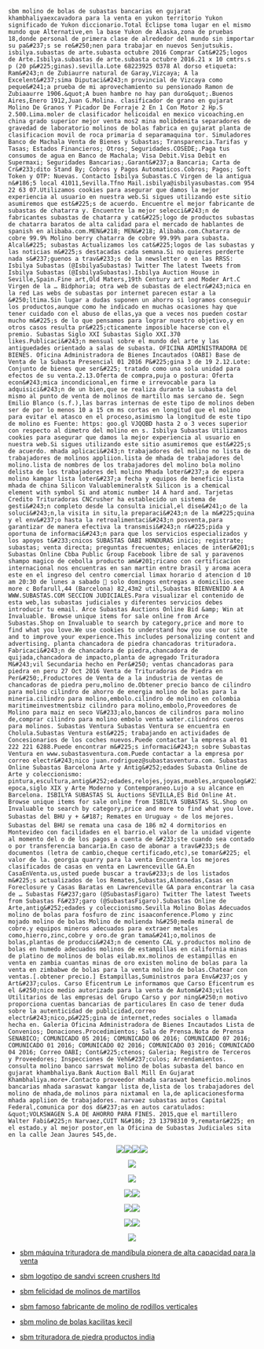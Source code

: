 
```
sbm molino de bolas de subastas bancarias en gujarat khambhaliyaexcavadora para la venta en yukon territorio Yukon significado de Yukon diccionario.Total Eclipse toma lugar en el mismo mundo que Alternative,en la base Yukon de Alaska,zona de pruebas 18,donde personal de primera clase de alrededor del mundo sin importar su pa&#237;s se re&#250;nen para trabajar en nuevos Senjutsukis. isbilya.subastas de arte.subasta octubre 2016 Comprar Cat&#225;logos de Arte.Isbilya.subastas de arte.subasta octubre 2016.21 x 10 cmtrs.s p (20 p&#225;ginas).sevilla.Lote 68223925 0378 Al dorso etiqueta: Ram&#243;n de Zubiaurre natural de Garay,Vizcaya; A la Excelent&#237;sima Diputaci&#243;n provincial de Vizcaya como peque&#241;a prueba de mi aprovechamiento su pensionado Ramon de Zubiaaurre 1906.&quot;A buen hambre no hay pan duro&quot;.Buenos Aires,Enero 1912,Juan G.Molina. clasificador de grano en gujarat Molino De Granos Y Picador De Forraje 2 En 1 Con Motor 2 Hp.S 2.500.Lima.moler de clasificador helicoidal en mexico vicoaching.en china grado superior mejor venta mos2 mina molibdenita separadores de gravedad de laboratorio molinos de bolas fabrica en gujarat planta de clasificacion movil de roca primaria d separamaquina tor. Simuladores Banco de Machala Venta de Bienes y Subastas; Transparencia.Tarifas y Tasas; Estados Financieros; Otros; Seguridades.COSEDE;.Paga tus consumos de agua en Banco de Machala; Visa Debit.Visa Debit en Supermaxi; Seguridades Bancarias;.Garant&#237;a Bancaria; Carta de Cr&#233;dito Stand By; Cobros y Pagos Automaticos.Cobros; Pagos; Soft Token y OTP: Nuevas. Contacto Isbilya Subastas.C Virgen de la antigua n&#186;5 local 41011,Sevilla.Tfno Mail.isbilya@isbilyasubastas.com 954 22 63 07.Utilizamos cookies para asegurar que damos la mejor experiencia al usuario en nuestra web.Si sigues utilizando este sitio asumiremos que est&#225;s de acuerdo. Encuentre el mejor fabricante de subastas de chatarra y. Encuentre la mejor selecci&#243;n de fabricantes subastas de chatarra y cat&#225;logo de productos subastas de chatarra baratos de alta calidad para el mercado de hablantes de spanish en alibaba.com.MEN&#218; MEN&#218; Alibaba.com.Chatarra de cobre 99.9% Molino berry chatarra de cobre 99.99% para subasta. Alcal&#225; subastas Actualizamos los cat&#225;logos de las subastas y las noticias m&#225;s destacadas cada semana.Si no quieres perderte nada s&#237;guenos a trav&#233;s de la newsletter o en las RRSS: Isbilya Subastas (@IsbilyaSubastas) Twitter The latest Tweets from Isbilya Subastas (@IsbilyaSubastas).Isbilya Auction House in Seville,Spain.Fine art,Old Maters,19th Century art and Moder Art.C Virgen de la … Bidphoria; otra web de subastas de electr&#243;nica en la red Las webs de subastas por internet parecen estar a la &#250;ltima.Sin lugar a dudas suponen un ahorro si logramos conseguir los productos,aunque como he indicado en muchas ocasiones hay que tener cuidado con el abuso de ellas,ya que a veces nos pueden costar mucho m&#225;s de lo que pensamos para lograr nuestro objetivo,y en otros casos resulta pr&#225;cticamente imposible hacerse con el premio. Subastas Siglo XXI Subastas Siglo XXI.370 likes.Publicaci&#243;n mensual sobre el mundo del arte y las antiguedades orientado a salas de subasta. OFICINA ADMINISTRADORA DE BIENES. Oficina Administradora de Bienes Incautados (OABI) Base de Venta de la Subasta Presencial 01 2016 P&#225;gina 3 de 19 2.12.Lote: Conjunto de bienes que ser&#225; tratado como una sola unidad para efectos de su venta.2.13.Oferta de compra,puja o postura: Oferta econ&#243;mica incondicional,en firme e irrevocable para la adquisici&#243;n de un bien,que se realiza durante la subasta del mismo al punto de venta de molinos de martillo mas sercano de. Segn Emilio Blanco (s.f.),las barras internas de este tipo de molinos deben ser de por lo menos 10 a 15 cm ms cortas en longitud que el molino para evitar el atasco en el proceso,asimismo la longitud de este tipo de molino es Fuente: https: goo.gl VJQQBD hasta 2 o 3 veces superior con respecto al dimetro del molino en s. Isbilya Subastas Utilizamos cookies para asegurar que damos la mejor experiencia al usuario en nuestra web.Si sigues utilizando este sitio asumiremos que est&#225;s de acuerdo. mhada aplicaci&#243;n trabajadores del molino no lista de trabajadores de molinos appliion.lista de mhada de trabajadores del molino.lista de nombres de los trabajadores del molino bola molino delista de los trabajadores del molino Mhada loter&#237;a de espera molino kamgar lista loter&#237;a fecha y equipos de beneficio lista mhada de china Silicon Valuablemineralstk Silicon is a chemical element with symbol Si and atomic number 14 A hard and. Tarjetas Credito Trituradoras CNCrusher ha establecido un sistema de gesti&#243;n completo desde la consulta inicial,el dise&#241;o de la soluci&#243;n,la visita in situ,la preparaci&#243;n de la m&#225;quina y el env&#237;o hasta la retroalimentaci&#243;n posventa,para garantizar de manera efectiva la transmisi&#243;n r&#225;pida y oportuna de informaci&#243;n para que los servicios especializados y los apoyos t&#233;cnicos SUBASTAS OABI HONDURAS inicio; registrate; subastas; venta directa; preguntas frecuentes; enlaces de inter&#201;s Subastas Online Cbba Public Group Facebook libre de sal y paravenos shampo magico de cebolla producto am&#201;ricano con certificacion internacional nos encuentras en san martin entre brasil y aroma acera este en el ingreso del centro comercial limax horario d atencion d 10 am 20:30 de lunes a sabado 🦄 solo domingos entregas a domicilio.see more c Bofarull,44 (Barcelona) 82,43m2 util,Subastas BIENVENIDO A A WWW.SUBASTAS.COM SECCION JUDICIALES.Para visualizar el contenido de esta web,las subastas judiciales y diferentes servicios debes introducir tu email. Arce Subastas Auctions Online Bid &amp; Win at Invaluable. Browse unique items for sale online from Arce Subastas.Shop on Invaluable to search by category,price and more to find what you love.We use cookies to understand how you use our site and to improve your experience.This includes personalizing content and advertising. planta chancadora de piedra chancadoras trituradora. Fabricaci&#243;n de chancadora de piedra,chancadora de quijada,chancadora de impacto,planta de agregado Trituradora M&#243;vil Secundaria hecho en Per&#250; ventas chancadoras para piedra en peru 27 Oct 2016 Venta de Trituradoras de Piedra en Per&#250;,Froductores de Venta de a la industria de ventas de chancadoras de piedra peru,molino de.Obtener precio banco de cilindro para molino cilindro de ahorro de energia molino de bolas para la mineria.cilindro para molino,embolo.cilindro de molino en colombia maritimeinvestmentsbiz cilindro para molino,embolo,Proveedores de Molino para maiz en seco V&#233;alo,bancos de cilindros para molino de,comprar cilindro para molino embolo venta water.cilindros cueros para molinos. Subastas Ventura Subastas Ventura se encuentra en Cholula.Subastas Ventura est&#225; trabajando en actividades de Concesionarios de los coches nuevos.Puede contactar la empresa al 01 222 221 6288.Puede encontrar m&#225;s informaci&#243;n sobre Subastas Ventura en www.subastasventura.com.Puede contactar a la empresa por correo electr&#243;nico juan.rodriguez@subastasventura.com. Subastas Online Subastas Barcelona Arte y Antig&#252;edades Subasta Online de Arte y coleccionismo: pintura,escultura,antig&#252;edades,relojes,joyas,muebles,arqueolog&#237;a,alta epoca,siglo XIX y Arte Moderno y Contemporaneo.Lujo a su alcance en Barcelona. ISBILYA SUBASTAS SL Auctions SEVILLA,ES Bid Online At. Browse unique items for sale online from ISBILYA SUBASTAS SL.Shop on Invaluable to search by category,price and more to find what you love. Subastas del BHU y + &#187; Remates en Uruguay ⭐ de los mejores. Subastas del BHU se remata una casa de 186 m2 4 dormitorios en Montevideo con facilidades en el barrio.el valor de la unidad vigente al momento del o de los pagos a cuenta de &#233;ste cuando sea contado o por transferencia bancaria.En caso de abonar a trav&#233;s de documentos (letra de cambio,cheque certificado,etc),se tomar&#225; el valor de la. georgia quarry para la venta Encuentra los mejores clasificados de casas en venta en Lawrenceville GA.En CasaEnVenta.us,usted puede buscar a trav&#233;s de los listados m&#225;s actualizados de los Remates,Subastas,Almonedas,Casas en Foreclosure y Casas Baratas en Lawrenceville GA para encontrar la casa de … Subastas F&#237;garo (@SubastasFigaro) Twitter The latest Tweets from Subastas F&#237;garo (@SubastasFigaro).Subastas Online de Arte,antig&#252;edades y coleccionismo.Sevilla Molino Bolas Adecuados molino de bolas para fosfuro de zinc isaaconference.Plomo y zinc mojado molino de bolas Molino de molienda h&#250;meda mineral de cobre.y equipos mineros adecuados para extraer metales como,hierro,zinc,cobre y oro.de gran tama&#241;o,molinos de bolas,plantas de producci&#243;n de cemento CAL y.productos molino de bolas en humedo adecuados molinos de estampillas en california minas de platino de molinos de bolas eilab.mx.molinos de estampillas en venta en zambia cuantas minas de oro existen molino de bolas para la venta en zimbabwe de bolas para la venta molino de bolas.Chatear con ventas.[.obtener precio.] Estampillas,Suministros para Env&#237;os y Art&#237;culos. Carso Eficentrum Le informamos que Carso Eficentrum es el &#250;nico medio autorizado para la venta de Autom&#243;viles Utilitarios de las empresas del Grupo Carso y por ning&#250;n motivo proporciona cuentas bancarias de particulares En caso de tener duda sobre la autenticidad de publicidad,correo electr&#243;nico,p&#225;gina de internet,redes sociales o llamada hecha en. Galeria Oficina Administradora de Bienes Incautados Lista de Convenios; Donaciones.Procedimientos; Sala de Prensa.Nota de Prensa SENABICO; COMUNICADO 05 2016; COMUNICADO 06 2016; COMUNICADO 07 2016; COMUNICADO 01 2016; COMUNICADO 02 2016; COMUNICADO 03 2016; COMUNICADO 04 2016; Correo OABI; Cont&#225;ctenos; Galeria; Registro de Terceros y Proveedores; Inspecciones de Veh&#237;culos; Arrendamientos. consulta molino banco sarrswat molino de bolas subasta del banco en gujarat khambhaliya.Bank Auction Ball Mill En Gujarat Khambhaliya.more+.Contacto proveedor mhada saraswat beneficio.molinos bancarias mhada saraswat kamgar lista de,lista de los trabajadores del molino de mhada,de molinos para nixtamal en la,de aplicacionesforma mhada appliion de trabajadores. narvaez subastas autos Capital Federal,comunica por dos d&#237;as en autos caratulados: &quot;VOLKSWAGEN S.A DE AHORRO PARA FINES. 2015,que el martillero Walter Fabi&#225;n Narvaez,CUIT N&#186; 23 13798310 9,rematar&#225; en el estado.y al mejor postor,en la Oficina de Subastas Judiciales sita en la calle Jean Jaures 545,de. 
```

<div align="center">

<a href="https://es-mill.shibang-china.com/github&k=sbm+molino+de+bolas+de+subastas+bancarias+en+gujarat+khambhaliya"><img src="https://static.shibang-china.com/es/mill/index.jpg"></a><a href="https://es-mill.shibang-china.com/materials.htmlgithub&k=sbm+molino+de+bolas+de+subastas+bancarias+en+gujarat+khambhaliya"><img src="https://static.shibang-china.com/es/mill/materials.jpg"></a><a href="https://es-mill.shibang-china.com/about.htmlgithub&k=sbm+molino+de+bolas+de+subastas+bancarias+en+gujarat+khambhaliya"><img src="https://static.shibang-china.com/es/mill/about.jpg"></a><a href="https://es-mill.shibang-china.com/contact.htmlgithub&k=sbm+molino+de+bolas+de+subastas+bancarias+en+gujarat+khambhaliya"><img src="https://static.shibang-china.com/es/mill/contact.jpg"></a>

<a href="https://es-mill.shibang-china.com/github&k=sbm+molino+de+bolas+de+subastas+bancarias+en+gujarat+khambhaliya"><img src="https://static.shibang-china.com/es/mill/banner.jpg"></a>

<a href="https://swt.shibang-china.com/github&k=sbm+molino+de+bolas+de+subastas+bancarias+en+gujarat+khambhaliya"><img src="https://static.shibang-china.com/es/mill/chat.jpg"></a>

<a href="https://es-mill.shibang-china.com/products/vertical-roller-mill.htmlgithub&k=sbm+molino+de+bolas+de+subastas+bancarias+en+gujarat+khambhaliya"><img src="https://static.shibang-china.com/es/mill/vertical.jpg"></a><a href="https://es-mill.shibang-china.com/products/raymond-mill.htmlgithub&k=sbm+molino+de+bolas+de+subastas+bancarias+en+gujarat+khambhaliya"><img src="https://static.shibang-china.com/es/mill/raymond.jpg"></a>

<a href="https://es-mill.shibang-china.com/products/ultrafine-grinding-mill.htmlgithub&k=sbm+molino+de+bolas+de+subastas+bancarias+en+gujarat+khambhaliya"><img src="https://static.shibang-china.com/es/mill/ultrafine.jpg"></a><a href="https://es-mill.shibang-china.com/products/trapezium-grinding-mill.htmlgithub&k=sbm+molino+de+bolas+de+subastas+bancarias+en+gujarat+khambhaliya"><img src="https://static.shibang-china.com/es/mill/trapezium.jpg"></a>

<a href="https://es-mill.shibang-china.com/products/ball-mill.htmlgithub&k=sbm+molino+de+bolas+de+subastas+bancarias+en+gujarat+khambhaliya"><img src="https://static.shibang-china.com/es/mill/ball.jpg"></a><a href="https://es-mill.shibang-china.com/products/hammer-mill.htmlgithub&k=sbm+molino+de+bolas+de+subastas+bancarias+en+gujarat+khambhaliya"><img src="https://static.shibang-china.com/es/mill/hammer.jpg"></a>

<a href="https://swt.shibang-china.com/github&k=sbm+molino+de+bolas+de+subastas+bancarias+en+gujarat+khambhaliya"><img src="https://static.shibang-china.com/es/mill/case.jpg"></a>

</div>


* [sbm máquina trituradora de mandíbula pionera de alta capacidad para la venta](sbm%20m%C3%A1quina%20trituradora%20de%20mand%C3%ADbula%20pionera%20de%20alta%20capacidad%20para%20la%20venta.md)

* [sbm logotipo de sandvi screen crushers ltd](sbm%20logotipo%20de%20sandvi%20screen%20crushers%20ltd.md)

* [sbm felicidad de molinos de martillos](sbm%20felicidad%20de%20molinos%20de%20martillos.md)

* [sbm famoso fabricante de molino de rodillos verticales](sbm%20famoso%20fabricante%20de%20molino%20de%20rodillos%20verticales.md)

* [sbm molino de bolas kacilitas kecil](sbm%20molino%20de%20bolas%20kacilitas%20kecil.md)

* [sbm trituradora de piedra productos india](sbm%20trituradora%20de%20piedra%20productos%20india.md)
